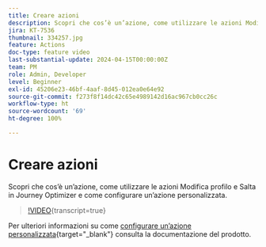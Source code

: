 ```yaml
---
title: Creare azioni
description: Scopri che cos’è un’azione, come utilizzare le azioni Modifica profilo e Salta in Journey Optimizer e come configurare un’azione personalizzata.
jira: KT-7536
thumbnail: 334257.jpg
feature: Actions
doc-type: feature video
last-substantial-update: 2024-04-15T00:00:00Z
team: PM
role: Admin, Developer
level: Beginner
exl-id: 45206e23-46bf-4aaf-8d45-012ea0e64e92
source-git-commit: f273f8f14dc42c65e4989142d16ac967cb0cc26c
workflow-type: ht
source-wordcount: '69'
ht-degree: 100%

---
```


# Creare azioni

Scopri che cos’è un’azione, come utilizzare le azioni Modifica profilo e Salta in Journey Optimizer e come configurare un’azione personalizzata.

>[!VIDEO](https://video.tv.adobe.com/v/3428396?quality=12&learn=on){transcript=true}

Per ulteriori informazioni su come [configurare un’azione personalizzata](https://experienceleague.adobe.com/it/docs/journey-optimizer/using/configuration/configure-journeys/action-journeys/about-custom-action-configuration){target="_blank"} consulta la documentazione del prodotto.
